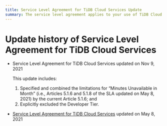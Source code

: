 ```yaml
---
title: Service Level Agreement for TiDB Cloud Services Update
summary: The service level agreement applies to your use of TiDB Cloud Services.
---
```


# Update history of Service Level Agreement for TiDB Cloud Services

- Service Level Agreement for TiDB Cloud Services updated on Nov 9, 2021

  This update includes:

  1. Specified and combined the limitations for “Minutes Unavailable in Month” (i.e., Articles 5.1.6 and 5.1.8 of the SLA updated on May 8, 2021) by the current Article 5.1.6; and
  2. Explicitly excluded the Developer Tier.

- [Service Level Agreement for TiDB Cloud Services](/legal/service-level-agreement-for-tidb-cloud-services/archive/20210508-20211109) updated on May 8, 2021
